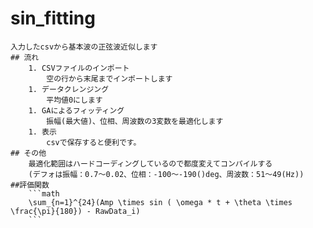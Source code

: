 # sin_fitting
    入力したcsvから基本波の正弦波近似します
    ## 流れ
        1. CSVファイルのインポート
            空の行から末尾までインポートします
        1. データクレンジング
            平均値0にします
        1. GAによるフィッティング
            振幅(最大値)、位相、周波数の3変数を最適化します
        1. 表示
            csvで保存すると便利です。
    ## その他
        最適化範囲はハードコーディングしているので都度変えてコンパイルする
        (デフォは振幅：0.7～0.02、位相：-100～-190()deg、周波数：51～49(Hz))
    ##評価関数
        ```math
        \sum_{n=1}^{24}(Amp \times sin ( \omega * t + \theta \times \frac{\pi}{180}) - RawData_i)	
        ```
